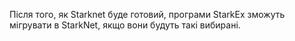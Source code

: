 Після того, як Starknet буде готовий, програми StarkEx зможуть мігрувати в StarkNet, якщо вони будуть такі вибирані.
